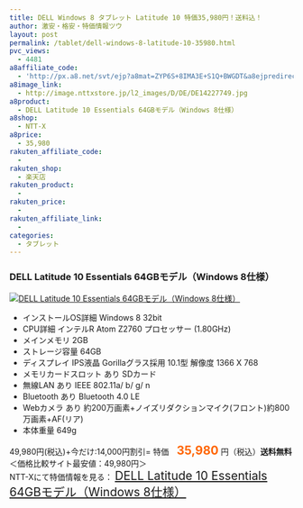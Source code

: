 ```yaml
---
title: DELL Windows 8 タブレット Latitude 10 特価35,980円！送料込！
author: 激安・格安・特価情報ツウ
layout: post
permalink: /tablet/dell-windows-8-latitude-10-35980.html
pvc_views:
  - 4481
a8affiliate_code:
  - 'http://px.a8.net/svt/ejp?a8mat=ZYP6S+8IMA3E+S1Q+BWGDT&a8ejpredirect=http://nttxstore.jp/_II_DE14227749'
a8image_link:
  - http://image.nttxstore.jp/l2_images/D/DE/DE14227749.jpg
a8product:
  - DELL Latitude 10 Essentials 64GBモデル（Windows 8仕様）
a8shop:
  - NTT-X
a8price:
  - 35,980
rakuten_affiliate_code:
  - 
rakuten_shop:
  - 楽天店
rakuten_product:
  - 
rakuten_price:
  - 
rakuten_affiliate_link:
  - 
categories:
  - タブレット
---
```

### DELL Latitude 10 Essentials 64GBモデル（Windows 8仕様）

<div class="img-bg2 img_L">
  <a title="DELL Latitude 10 Essentials 64GBモデル（Windows 8仕様）" href="http://px.a8.net/svt/ejp?a8mat=ZYP6S+8IMA3E+S1Q+BWGDT&a8ejpredirect=http://nttxstore.jp/_II_DE14227749" target="_blank"><img src="http://i0.wp.com/image.nttxstore.jp/l2_images/D/DE/DE14227749.jpg?resize=120%2C120" border="0" alt="DELL Latitude 10 Essentials 64GBモデル（Windows 8仕様）" style="border: 0pt none;" data-recalc-dims="1" /></a>
</div>

<!--more-->

  * インストールOS詳細 Windows 8 32bit
  * CPU詳細 インテルR Atom Z2760 プロセッサー (1.80GHz)
  * メインメモリ 2GB
  * ストレージ容量 64GB
  * ディスプレイ IPS液晶 Gorillaグラス採用 10.1型 解像度 1366 X 768
  * メモリカードスロット あり SDカード
  * 無線LAN あり IEEE 802.11a/ b/ g/ n
  * Bluetooth あり Bluetooth 4.0 LE
  * Webカメラ あり 約200万画素+ノイズリダクションマイク(フロント)約800万画素+AF(リア)
  * 本体重量 649g

49,980円(税込)+今だけ:14,000円割引= 特価　<span style="color: #ff6600; font-size: 150%;"><strong>35,980</strong></span> 円（税込）**送料無料**  
＜価格比較サイト最安値：49,980円＞  
NTT-Xにて特価情報を見る： <span style="font-size: 150%;"><a href="http://px.a8.net/svt/ejp?a8mat=ZYP6S+8IMA3E+S1Q+BWGDT&a8ejpredirect=http://nttxstore.jp/_II_DE14227749" target="_blank">DELL Latitude 10 Essentials 64GBモデル（Windows 8仕様）</a></span>